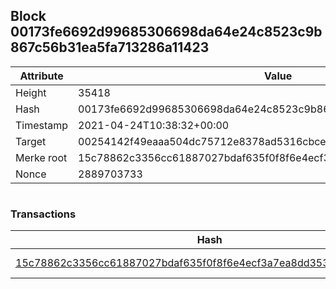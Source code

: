 ## Block 00173fe6692d99685306698da64e24c8523c9b867c56b31ea5fa713286a11423

Attribute | Value
--- | ---
Height | 35418
Hash | 00173fe6692d99685306698da64e24c8523c9b867c56b31ea5fa713286a11423
Timestamp | 2021-04-24T10:38:32+00:00
Target | 00254142f49eaaa504dc75712e8378ad5316cbcead634704b3734b6271167cc4
Merke root | 15c78862c3356cc61887027bdaf635f0f8f6e4ecf3a7ea8dd3534a49b7ac3028
Nonce | 2889703733

```

```

### Transactions

Hash | Amount
--- | ---
[15c78862c3356cc61887027bdaf635f0f8f6e4ecf3a7ea8dd3534a49b7ac3028](15c78862c3356cc61887027bdaf635f0f8f6e4ecf3a7ea8dd3534a49b7ac3028.md) | 10.00000000 SKEPTI 
